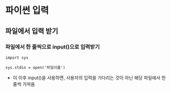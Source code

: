 # 파이썬 입력



## 파일에서 입력 받기



### 파일에서 한 줄씩으로 input()으로 입력받기

```pyt
import sys

sys.stdin = open('파일이름')
```

- 이 이후 input()을 사용하면, 사용자의 입력을 기다리는 것이 아닌 해당 파일에서 한줄씩 가져옴

